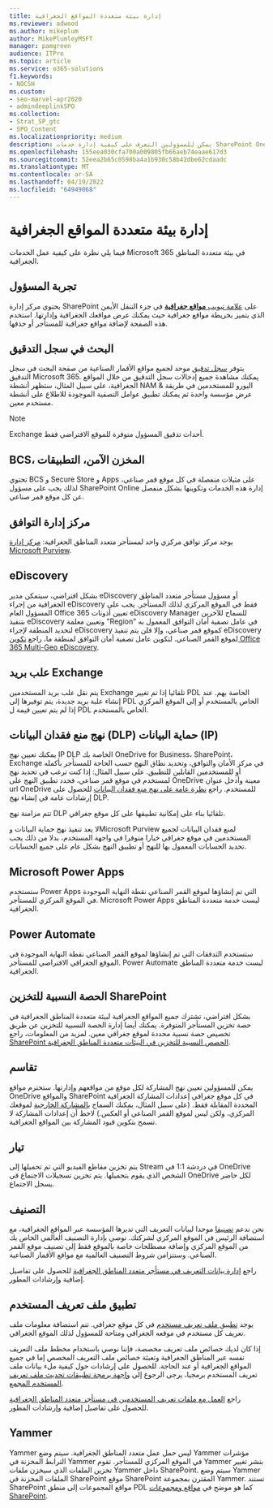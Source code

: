 ```yaml
---
title: إدارة بيئة متعددة المواقع الجغرافية
ms.reviewer: adwood
ms.author: mikeplum
author: MikePlumleyMSFT
manager: pamgreen
audience: ITPro
ms.topic: article
ms.service: o365-solutions
f1.keywords:
- NOCSH
ms.custom:
- seo-marvel-apr2020
- admindeeplinkSPO
ms.collection:
- Strat_SP_gtc
- SPO_Content
ms.localizationpriority: medium
description: يمكن للمسؤولين التعرف على كيفية إدارة خدمات SharePoint OneDrive في بيئة متعددة المناطق الجغرافية.
ms.openlocfilehash: 155eea030cfa700a009805fb66aeb74eaae617d3
ms.sourcegitcommit: 52eea2b65c0598ba4a1b930c58b42dbe62cdaadc
ms.translationtype: MT
ms.contentlocale: ar-SA
ms.lasthandoff: 04/19/2022
ms.locfileid: "64949068"
---
```

# <a name="administering-a-multi-geo-environment"></a>إدارة بيئة متعددة المواقع الجغرافية

فيما يلي نظرة على كيفية عمل الخدمات Microsoft 365 في بيئة متعددة المناطق الجغرافية.

## <a name="administrator-experience"></a>تجربة المسؤول

يحتوي مركز إدارة SharePoint على <a href="https://go.microsoft.com/fwlink/?linkid=2185076" target="_blank">علامة تبويب **مواقع جغرافية**</a> في جزء التنقل الأيمن الذي يتميز بخريطة مواقع جغرافية حيث يمكنك عرض مواقعك الجغرافية وإدارتها. استخدم هذه الصفحة لإضافة مواقع جغرافية للمستأجر أو حذفها.

## <a name="audit-log-search"></a>البحث في سجل التدقيق

يتوفر [سجل تدقيق](https://support.office.com/article/0d4d0f35-390b-4518-800e-0c7ec95e946c) موحد لجميع مواقع الأقمار الصناعية من صفحة البحث في سجل التدقيق Microsoft 365. يمكنك مشاهدة جميع إدخالات سجل التدقيق من خلال المواقع الجغرافية، على سبيل المثال، ستظهر أنشطة NAM & اليورو للمستخدمين في طريقة عرض مؤسسة واحدة ثم يمكنك تطبيق عوامل التصفية الموجودة للاطلاع على أنشطة مستخدم معين.

> [!NOTE]
> Exchange أحداث تدقيق المسؤول متوفرة للموقع الافتراضي فقط.

## <a name="bcs-secure-store-apps"></a>BCS، المخزن الآمن، التطبيقات

تحتوي BCS و Secure Store و Apps على مثيلات منفصلة في كل موقع قمر صناعي، لذلك يجب على مسؤول SharePoint Online إدارة هذه الخدمات وتكوينها بشكل منفصل عن كل موقع قمر صناعي.

## <a name="compliance-admin-center"></a>مركز إدارة التوافق

يوجد مركز توافق مركزي واحد لمستأجر متعدد المناطق الجغرافية: [مركز إدارة Microsoft Purview](https://compliance.microsoft.com/).

## <a name="ediscovery"></a>eDiscovery

بشكل افتراضي، سيتمكن مدير eDiscovery أو مسؤول مستأجر متعدد المناطق الجغرافية من إجراء eDiscovery فقط في الموقع المركزي لذلك المستأجر. يجب على المسؤول العام Office 365 تعيين أذونات eDiscovery Manager للسماح للآخرين بتنفيذ eDiscovery وتعيين معلمة "Region" في عامل تصفية أمان التوافق المعمول به لتحديد المنطقة لإجراء eDiscovery كموقع قمر صناعي، وإلا فلن يتم تنفيذ eDiscovery لموقع القمر الصناعي. لتكوين عامل تصفية أمان التوافق لمنطقة ما، راجع [تكوين Office 365 Multi-Geo eDiscovery](multi-geo-ediscovery-configuration.md).

## <a name="exchange-mailboxes"></a>علب بريد Exchange

يتم نقل علب بريد المستخدمين Exchange تلقائيا إذا تم تغيير PDL الخاصة بهم. عند إنشاء علبة بريد جديدة، يتم توفيرها إلى PDL الخاص بالمستخدم أو إلى الموقع المركزي إذا لم يتم تعيين قيمة ل PDL الخاص بالمستخدم.

## <a name="information-protection-ip-data-loss-prevention-dlp-policy"></a>نهج منع فقدان البيانات (DLP) حماية البيانات (IP)

يمكنك تعيين نهج IP DLP الخاصة بك OneDrive for Business، SharePoint، Exchange في مركز الأمان والتوافق، وتحديد نطاق النهج حسب الحاجة للمستأجر بأكمله أو للمستخدمين القابلين للتطبيق. على سبيل المثال: إذا كنت ترغب في تحديد نهج لمستخدم في موقع قمر صناعي، فحدد تطبيق النهج على OneDrive معينة وأدخل عنوان url OneDrive للمستخدم. راجع [نظرة عامة على نهج منع فقدان البيانات](https://support.office.com/article/1966b2a7-d1e2-4d92-ab61-42efbb137f5e) للحصول على إرشادات عامة في إنشاء نهج DLP.

تتم مزامنة نهج DLP تلقائيا بناء على إمكانية تطبيقها على كل موقع جغرافي.

لا يعد تنفيذ نهج حماية البيانات وMicrosoft Purview لمنع فقدان البيانات لجميع المستخدمين في موقع جغرافي خيارا متوفرا في واجهة المستخدم، بدلا من ذلك يجب تحديد الحسابات المعمول بها للنهج أو تطبيق النهج بشكل عام على جميع الحسابات.

## <a name="microsoft-power-apps"></a>Microsoft Power Apps

ستستخدم Power Apps التي تم إنشاؤها لموقع القمر الصناعي نقطة النهاية الموجودة في الموقع المركزي للمستأجر. Microsoft Power Apps ليست خدمة متعددة المناطق الجغرافية. 

## <a name="power-automate"></a>Power Automate

ستستخدم التدفقات التي تم إنشاؤها لموقع القمر الصناعي نقطة النهاية الموجودة في الموقع الجغرافي الافتراضي للمستأجر.  Power Automate ليست خدمة متعددة المناطق الجغرافية. 

## <a name="sharepoint-storage-quota"></a>الحصة النسبية للتخزين SharePoint

بشكل افتراضي، تشترك جميع المواقع الجغرافية لبيئة متعددة المناطق الجغرافية في حصة تخزين المستأجر المتوفرة.  يمكنك أيضا إدارة الحصة النسبية للتخزين عن طريق تخصيص حصة نسبية محددة لموقع جغرافي معين. لمزيد من المعلومات، راجع [SharePoint الحصص النسبية للتخزين في البيئات متعددة المناطق الجغرافية](sharepoint-multi-geo-storage-quota.md).

## <a name="sharing"></a>تقاسم

يمكن للمسؤولين تعيين نهج المشاركة لكل موقع من مواقعهم وإدارتها. ستحترم مواقع OneDrive والمواقع SharePoint في كل موقع جغرافي إعدادات المشاركة الجغرافية المحددة المقابلة فقط. (على سبيل المثال، يمكنك السماح [بالمشاركة الخارجية](https://support.office.com/article/C8A462EB-0723-4B0B-8D0A-70FEAFE4BE85) لموقعك المركزي، ولكن ليس لموقع القمر الصناعي أو العكس.) لاحظ أن إعدادات المشاركة لا تسمح بتكوين قيود المشاركة بين المواقع الجغرافية.

## <a name="stream"></a>تيار

يتم تخزين مقاطع الفيديو التي تم تحميلها إلى Stream في دردشة 1:1 في OneDrive الشخص الذي يقوم بتحميلها. يتم تخزين تسجيلات الاجتماع في OneDrive لكل حاضر يسجل الاجتماع.

## <a name="taxonomy"></a>التصنيف

نحن ندعم [تصنيفا](/sharepoint/managed-metadata) موحدا لبيانات التعريف التي تديرها المؤسسة عبر المواقع الجغرافية، مع استضافة الرئيس في الموقع المركزي لشركتك. نوصي بإدارة التصنيف العالمي الخاص بك من الموقع المركزي وإضافة مصطلحات خاصة بالموقع فقط إلى تصنيف موقع القمر الصناعي. وستتزامن شروط التصنيف العالمية مع مواقع الأقمار الصناعية.

راجع [إدارة بيانات التعريف في مستأجر متعدد المناطق الجغرافية](/sharepoint/dev/solution-guidance/multigeo-managedmetadata) للحصول على تفاصيل إضافية وإرشادات المطور.

## <a name="user-profile-application"></a>تطبيق ملف تعريف المستخدم

يوجد [تطبيق ملف تعريف مستخدم](/sharepoint/manage-user-profiles) في كل موقع جغرافي. تتم استضافة معلومات ملف تعريف كل مستخدم في موقعه الجغرافي ومتاحة للمسؤول لذلك الموقع الجغرافي.

إذا كان لديك خصائص ملف تعريف مخصصة، فإننا نوصي باستخدام مخطط ملف التعريف نفسه عبر المناطق الجغرافية وتعبئة خصائص ملف التعريف المخصص إما في جميع المواقع الجغرافية أو عند الحاجة. للحصول على إرشادات حول كيفية ملء بيانات ملف تعريف المستخدم برمجيا، يرجى الرجوع إلى [واجهة برمجة تطبيقات تحديث ملف تعريف المستخدم المجمع](/sharepoint/dev/solution-guidance/bulk-user-profile-update-api-for-sharepoint-online).

راجع [العمل مع ملفات تعريف المستخدمين في مستأجر متعدد المناطق الجغرافية](/sharepoint/dev/solution-guidance/multigeo-userprofileexperience) للحصول على تفاصيل إضافية وإرشادات المطور.

## <a name="yammer"></a>Yammer

Yammer ليس حمل عمل متعدد المناطق الجغرافية. سيتم وضع Yammer مؤشرات الترابط المخزنة في Yammer في الموقع المركزي للمستأجر. تقوم Yammer بنشر تغيير تخزين الملفات الذي سيخزن ملفات Yammer داخل SharePoint. سيتم وضع Yammer الملفات المخزنة في SharePoint موقع SharePoint المقترن بمجموعة Yammer. تستند SharePoint مواقع المجموعات إلى منطق PDL كما هو موضح في [مواقع ومجموعات SharePoint](multi-geo-capabilities-in-onedrive-and-sharepoint-online-in-microsoft-365.md#sharepoint-sites-and-groups).
